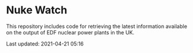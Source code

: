 # Nuke Watch

This repository includes code for retrieving the latest information available on the output of EDF nuclear power plants in the UK.

Last updated: 2021-04-21 05:16